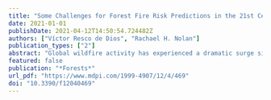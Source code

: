 ```yaml
---
title: "Some Challenges for Forest Fire Risk Predictions in the 21st Century"
date: 2021-01-01
publishDate: 2021-04-12T14:50:54.724482Z
authors: ["Víctor Resco de Dios", "Rachael H. Nolan"]
publication_types: ["2"]
abstract: "Global wildfire activity has experienced a dramatic surge since 2017 [...]"
featured: false
publication: "*Forests*"
url_pdf: "https://www.mdpi.com/1999-4907/12/4/469"
doi: "10.3390/f12040469"
---
```


